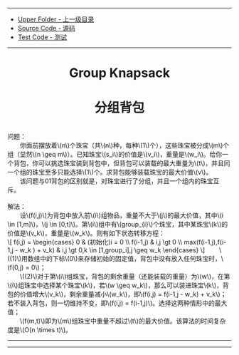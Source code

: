 --------
* [Upper Folder - 上一级目录](../../)
* [Source Code - 源码](https://github.com/zhaochenyou/Way-to-Algorithm/blob/master/src/DynamicProgramming/KnapsackDP/GroupKnapsack.hpp)
* [Test Code - 测试](https://github.com/zhaochenyou/Way-to-Algorithm/blob/master/src/DynamicProgramming/KnapsackDP/GroupKnapsack.cpp)

--------

<div>
<h1 align="center">Group Knapsack</h1>
<h1 align="center">分组背包</h1>
<br>
问题： <br>
&emsp;&emsp;你面前摆放着\(n\)个珠宝（共\(n\)种，每种\(1\)个），这些珠宝被分成\(m\)个组（显然\(n \geq m\)）。已知珠宝\(s_i\)的价值是\(v_i\)，重量是\(w_i\)。给你一个背包，你可以挑选珠宝装到背包中，但背包可以装载的最大重量为\(t\)，并且同一个组的珠宝至多只能选择\(1\)个。求背包能够装载珠宝的最大价值\(v\)。 <br>
&emsp;&emsp;该问题与01背包的区别就是，对珠宝进行了分组，并且一个组内的珠宝互斥。 <br>
<br>
解法： <br>
&emsp;&emsp;设\(f(i,j)\)为背包中放入前\(i\)组物品，重量不大于\(j\)的最大价值，其中\(i \in [1,m]\)，\(j \in [0,t]\)。第\(i\)组中有\(group_{i}\)个珠宝，其中某珠宝\(k\)的价值是\(v_k\)，重量是\(w_k\)。则有如下状态转移方程： <br>
\[
f(i,j) =
\begin{cases}
0 & (初始化)i = 0 \\
f(i-1,j) & i,j \gt 0 \\
max(f(i-1,j),f(i-1,j - w_k ) + v_k) & i,j \gt 0,k \in [1,group_i],j \geq w_k
\end{cases}
\]
&emsp;&emsp;\((1)\)用数组中的下标\(0\)来存储初始的固定值，背包中没有放入任何珠宝时，\(f(0,j) = 0\)； <br>
&emsp;&emsp;\((2)\)对于第\(i\)组珠宝，背包的剩余重量（还能装载的重量）为\(w\)，在第\(i\)组珠宝中选择某个珠宝\(k\)，若\(w \geq w_k\)，那么可以装进珠宝\(k\)，背包的价值增大\(v_k\)，剩余重量减小\(w_k\)，即\(f(i,j) = f(i-1,j - w_k) + v_k\)；若不装入背包，则一切维持不变，即\(f(i,j) = f(i-1,j)\)。选择这两种情形中的最大值； <br>
&emsp;&emsp;\(f(m,t)\)即为\(m\)组珠宝中重量不超过\(t\)的最大价值。该算法的时间复杂度是\(O(n \times t)\)。 <br>
</div>

--------
--------
